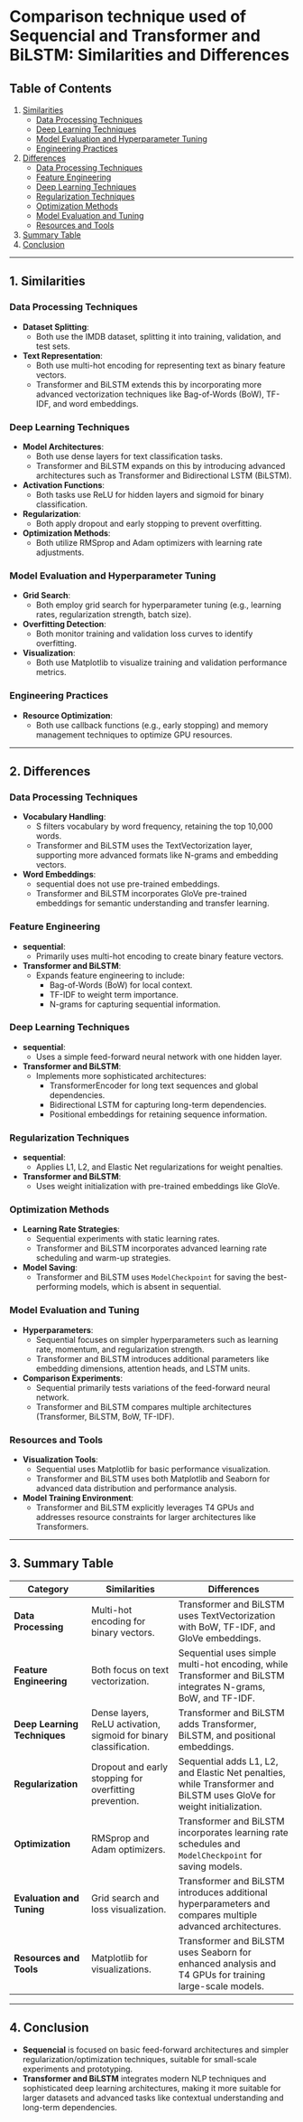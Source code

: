 # Comparison technique used of Sequencial and Transformer and BiLSTM: Similarities and Differences

## Table of Contents
1. [Similarities](#similarities)
   - [Data Processing Techniques](#data-processing-techniques)
   - [Deep Learning Techniques](#deep-learning-techniques)
   - [Model Evaluation and Hyperparameter Tuning](#model-evaluation-and-hyperparameter-tuning)
   - [Engineering Practices](#engineering-practices)
2. [Differences](#differences)
   - [Data Processing Techniques](#data-processing-techniques-1)
   - [Feature Engineering](#feature-engineering)
   - [Deep Learning Techniques](#deep-learning-techniques-1)
   - [Regularization Techniques](#regularization-techniques)
   - [Optimization Methods](#optimization-methods)
   - [Model Evaluation and Tuning](#model-evaluation-and-tuning)
   - [Resources and Tools](#resources-and-tools)
3. [Summary Table](#summary-table)
4. [Conclusion](#conclusion)

---

## 1. Similarities

### Data Processing Techniques
- **Dataset Splitting**:
  - Both use the IMDB dataset, splitting it into training, validation, and test sets.
- **Text Representation**:
  - Both use multi-hot encoding for representing text as binary feature vectors.
  - Transformer and BiLSTM extends this by incorporating more advanced vectorization techniques like Bag-of-Words (BoW), TF-IDF, and word embeddings.

### Deep Learning Techniques
- **Model Architectures**:
  - Both use dense layers for text classification tasks.
  - Transformer and BiLSTM expands on this by introducing advanced architectures such as Transformer and Bidirectional LSTM (BiLSTM).
- **Activation Functions**:
  - Both tasks use ReLU for hidden layers and sigmoid for binary classification.
- **Regularization**:
  - Both apply dropout and early stopping to prevent overfitting.
- **Optimization Methods**:
  - Both utilize RMSprop and Adam optimizers with learning rate adjustments.

### Model Evaluation and Hyperparameter Tuning
- **Grid Search**:
  - Both employ grid search for hyperparameter tuning (e.g., learning rates, regularization strength, batch size).
- **Overfitting Detection**:
  - Both monitor training and validation loss curves to identify overfitting.
- **Visualization**:
  - Both use Matplotlib to visualize training and validation performance metrics.

### Engineering Practices
- **Resource Optimization**:
  - Both use callback functions (e.g., early stopping) and memory management techniques to optimize GPU resources.

---

## 2. Differences

### Data Processing Techniques
- **Vocabulary Handling**:
  - S filters vocabulary by word frequency, retaining the top 10,000 words.
  - Transformer and BiLSTM uses the TextVectorization layer, supporting more advanced formats like N-grams and embedding vectors.
- **Word Embeddings**:
  - sequential does not use pre-trained embeddings.
  - Transformer and BiLSTM incorporates GloVe pre-trained embeddings for semantic understanding and transfer learning.

### Feature Engineering
- **sequential**:
  - Primarily uses multi-hot encoding to create binary feature vectors.
- **Transformer and BiLSTM**:
  - Expands feature engineering to include:
    - Bag-of-Words (BoW) for local context.
    - TF-IDF to weight term importance.
    - N-grams for capturing sequential information.

### Deep Learning Techniques
- **sequential**:
  - Uses a simple feed-forward neural network with one hidden layer.
- **Transformer and BiLSTM**:
  - Implements more sophisticated architectures:
    - TransformerEncoder for long text sequences and global dependencies.
    - Bidirectional LSTM for capturing long-term dependencies.
    - Positional embeddings for retaining sequence information.

### Regularization Techniques
- **sequential**:
  - Applies L1, L2, and Elastic Net regularizations for weight penalties.
- **Transformer and BiLSTM**:
  - Uses weight initialization with pre-trained embeddings like GloVe.

### Optimization Methods
- **Learning Rate Strategies**:
  - Sequential experiments with static learning rates.
  - Transformer and BiLSTM incorporates advanced learning rate scheduling and warm-up strategies.
- **Model Saving**:
  - Transformer and BiLSTM uses `ModelCheckpoint` for saving the best-performing models, which is absent in sequential.

### Model Evaluation and Tuning
- **Hyperparameters**:
  - Sequential focuses on simpler hyperparameters such as learning rate, momentum, and regularization strength.
  - Transformer and BiLSTM introduces additional parameters like embedding dimensions, attention heads, and LSTM units.
- **Comparison Experiments**:
  - Sequential primarily tests variations of the feed-forward neural network.
  - Transformer and BiLSTM compares multiple architectures (Transformer, BiLSTM, BoW, TF-IDF).

### Resources and Tools
- **Visualization Tools**:
  - Sequential uses Matplotlib for basic performance visualization.
  - Transformer and BiLSTM uses both Matplotlib and Seaborn for advanced data distribution and performance analysis.
- **Model Training Environment**:
  - Transformer and BiLSTM explicitly leverages T4 GPUs and addresses resource constraints for larger architectures like Transformers.

---

## 3. Summary Table

| **Category**               | **Similarities**                                                    | **Differences**                                                                                   |
|-----------------------------|--------------------------------------------------------------------|---------------------------------------------------------------------------------------------------|
| **Data Processing**         | Multi-hot encoding for binary vectors.                           | Transformer and BiLSTM uses TextVectorization with BoW, TF-IDF, and GloVe embeddings.                               |
| **Feature Engineering**     | Both focus on text vectorization.                                | Sequential uses simple multi-hot encoding, while Transformer and BiLSTM integrates N-grams, BoW, and TF-IDF.              |
| **Deep Learning Techniques**| Dense layers, ReLU activation, sigmoid for binary classification.| Transformer and BiLSTM adds Transformer, BiLSTM, and positional embeddings.                                         |
| **Regularization**          | Dropout and early stopping for overfitting prevention.           | Sequential adds L1, L2, and Elastic Net penalties, while Transformer and BiLSTM uses GloVe for weight initialization.      |
| **Optimization**            | RMSprop and Adam optimizers.                                     | Transformer and BiLSTM incorporates learning rate schedules and `ModelCheckpoint` for saving models.               |
| **Evaluation and Tuning**   | Grid search and loss visualization.                              | Transformer and BiLSTM introduces additional hyperparameters and compares multiple advanced architectures.          |
| **Resources and Tools**     | Matplotlib for visualizations.                                   | Transformer and BiLSTM uses Seaborn for enhanced analysis and T4 GPUs for training large-scale models.              |

---

## 4. Conclusion
- **Sequencial** is focused on basic feed-forward architectures and simpler regularization/optimization techniques, suitable for small-scale experiments and prototyping.
- **Transformer and BiLSTM** integrates modern NLP techniques and sophisticated deep learning architectures, making it more suitable for larger datasets and advanced tasks like contextual understanding and long-term dependencies.
